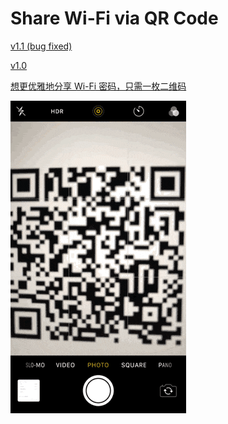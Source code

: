 # Share Wi-Fi via QR Code

[v1.1 (bug fixed)](https://www.icloud.com/shortcuts/2cdbf92bf37f4d3f8121bfc856cd2a10)

[v1.0](https://www.icloud.com/shortcuts/c92f72b4f82d4f09bb3e7f60d690a1d9)

[想更优雅地分享 Wi-Fi 密码，只需一枚二维码](https://sspai.com/post/43097)

![title](img.GIF)